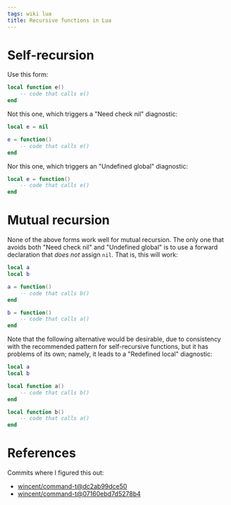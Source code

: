 ```yaml
---
tags: wiki lua
title: Recursive functions in Lua
---
```


# Self-recursion

Use this form:

```lua
local function e()
    -- code that calls e()
end
```

Not this one, which triggers a "Need check nil" diagnostic:

```lua
local e = nil

e = function()
    -- code that calls e()
end
```

Nor this one, which triggers an "Undefined global" diagnostic:

```lua
local e = function()
    -- code that calls e()
end
```

# Mutual recursion

None of the above forms work well for mutual recursion. The only one that avoids both "Need check nil" and "Undefined global" is to use a forward declaration that _does not_ assign `nil`. That is, this will work:

```lua
local a
local b

a = function()
    -- code that calls b()
end

b = function()
    -- code that calls a()
end
```

Note that the following alternative would be desirable, due to consistency with the recommended pattern for self-recursive functions, but it has problems of its own; namely, it leads to a "Redefined local" diagnostic:

```lua
local a
local b

local function a()
    -- code that calls b()
end

local function b()
    -- code that calls a()
end
```

# References

Commits where I figured this out:

- [wincent/command-t@dc2ab99dce50](https://github.com/wincent/command-t/commit/dc2ab99dce50598549fc353b83e4c0a8788f6b22)
- [wincent/command-t@07160ebd7d5278b4](https://github.com/wincent/command-t/commit/07160ebd7d5278b41042c6e8ffee981e950604ed)

